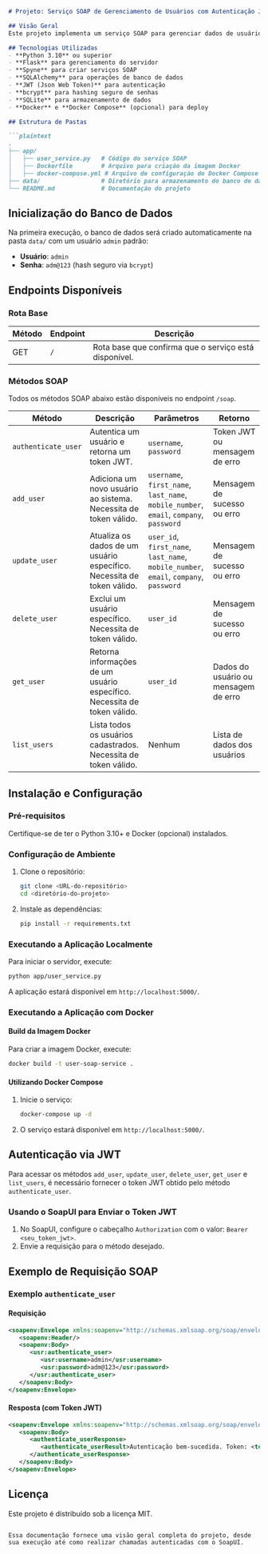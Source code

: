 ```markdown
# Projeto: Serviço SOAP de Gerenciamento de Usuários com Autenticação JWT

## Visão Geral
Este projeto implementa um serviço SOAP para gerenciar dados de usuários, permitindo operações de autenticação, criação, atualização, exclusão e consulta de usuários. A autenticação é realizada via JWT, e cada solicitação deve conter um token válido para que seja executada. O banco de dados utilizado é SQLite, e a estrutura do banco de dados é inicializada automaticamente, criando um usuário administrador padrão na primeira execução.

## Tecnologias Utilizadas
- **Python 3.10** ou superior
- **Flask** para gerenciamento do servidor
- **Spyne** para criar serviços SOAP
- **SQLAlchemy** para operações de banco de dados
- **JWT (Json Web Token)** para autenticação
- **bcrypt** para hashing seguro de senhas
- **SQLite** para armazenamento de dados
- **Docker** e **Docker Compose** (opcional) para deploy

## Estrutura de Pastas

```plaintext
.
├── app/
│   ├── user_service.py   # Código do serviço SOAP
│   ├── Dockerfile        # Arquivo para criação da imagem Docker
│   ├── docker-compose.yml # Arquivo de configuração do Docker Compose
├── data/                 # Diretório para armazenamento do banco de dados SQLite
└── README.md             # Documentação do projeto
```

## Inicialização do Banco de Dados
Na primeira execução, o banco de dados será criado automaticamente na pasta `data/` com um usuário `admin` padrão:
- **Usuário**: `admin`
- **Senha**: `adm@123` (hash seguro via `bcrypt`)

## Endpoints Disponíveis

### Rota Base
| Método | Endpoint | Descrição                                             |
| ------ | -------- | ----------------------------------------------------- |
| GET    | `/`      | Rota base que confirma que o serviço está disponível. |

### Métodos SOAP
Todos os métodos SOAP abaixo estão disponíveis no endpoint `/soap`.

| Método              | Descrição                                                                | Parâmetros                                                                             | Retorno                              |
| ------------------- | ------------------------------------------------------------------------ | -------------------------------------------------------------------------------------- | ------------------------------------ |
| `authenticate_user` | Autentica um usuário e retorna um token JWT.                             | `username`, `password`                                                                 | Token JWT ou mensagem de erro        |
| `add_user`          | Adiciona um novo usuário ao sistema. Necessita de token válido.          | `username`, `first_name`, `last_name`, `mobile_number`, `email`, `company`, `password` | Mensagem de sucesso ou erro          |
| `update_user`       | Atualiza os dados de um usuário específico. Necessita de token válido.   | `user_id`, `first_name`, `last_name`, `mobile_number`, `email`, `company`, `password`  | Mensagem de sucesso ou erro          |
| `delete_user`       | Exclui um usuário específico. Necessita de token válido.                 | `user_id`                                                                              | Mensagem de sucesso ou erro          |
| `get_user`          | Retorna informações de um usuário específico. Necessita de token válido. | `user_id`                                                                              | Dados do usuário ou mensagem de erro |
| `list_users`        | Lista todos os usuários cadastrados. Necessita de token válido.          | Nenhum                                                                                 | Lista de dados dos usuários          |

## Instalação e Configuração

### Pré-requisitos
Certifique-se de ter o Python 3.10+ e Docker (opcional) instalados.

### Configuração de Ambiente

1. Clone o repositório:
   ```bash
   git clone <URL-do-repositório>
   cd <diretório-do-projeto>
   ```

2. Instale as dependências:
   ```bash
   pip install -r requirements.txt
   ```

### Executando a Aplicação Localmente

Para iniciar o servidor, execute:
```bash
python app/user_service.py
```
A aplicação estará disponível em `http://localhost:5000/`.

### Executando a Aplicação com Docker

#### Build da Imagem Docker

Para criar a imagem Docker, execute:
```bash
docker build -t user-soap-service .
```

#### Utilizando Docker Compose
1. Inicie o serviço:
   ```bash
   docker-compose up -d
   ```
2. O serviço estará disponível em `http://localhost:5000/`.

## Autenticação via JWT

Para acessar os métodos `add_user`, `update_user`, `delete_user`, `get_user` e `list_users`, é necessário fornecer o token JWT obtido pelo método `authenticate_user`.

### Usando o SoapUI para Enviar o Token JWT

1. No SoapUI, configure o cabeçalho `Authorization` com o valor: `Bearer <seu_token_jwt>`.
2. Envie a requisição para o método desejado.

## Exemplo de Requisição SOAP

### Exemplo `authenticate_user`

#### Requisição

```xml
<soapenv:Envelope xmlns:soapenv="http://schemas.xmlsoap.org/soap/envelope/" xmlns:usr="spyne.examples.userservice">
   <soapenv:Header/>
   <soapenv:Body>
      <usr:authenticate_user>
         <usr:username>admin</usr:username>
         <usr:password>adm@123</usr:password>
      </usr:authenticate_user>
   </soapenv:Body>
</soapenv:Envelope>
```

#### Resposta (com Token JWT)

```xml
<soapenv:Envelope xmlns:soapenv="http://schemas.xmlsoap.org/soap/envelope/">
   <soapenv:Body>
      <authenticate_userResponse>
         <authenticate_userResult>Autenticação bem-sucedida. Token: <token_jwt></authenticate_userResult>
      </authenticate_userResponse>
   </soapenv:Body>
</soapenv:Envelope>
```

## Licença
Este projeto é distribuído sob a licença MIT.
```

Essa documentação fornece uma visão geral completa do projeto, desde sua execução até como realizar chamadas autenticadas com o SoapUI.